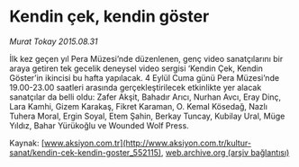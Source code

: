 # Kendin çek, kendin göster

*Murat Tokay 2015.08.31*

<div class="pNewsDetailMainContent ctx_content" itemprop="articleBody">
 <p>
  İlk kez geçen yıl Pera Müzesi’nde düzenlenen, genç video sanatçılarını bir araya getiren tek gecelik deneysel video sergisi ‘Kendin Çek, Kendin Göster’in ikincisi bu hafta yapılacak. 4 Eylül Cuma günü Pera Müzesi’nde 19.00-23.00 saatleri arasında gerçekleştirilecek etkinlikte yer alacak sanatçılar da belli oldu: Zafer Akşit, Bahadır Arıcı, Nurhan Avcı, Eray Dinç, Lara Kamhi, Gizem Karakaş, Fikret Karaman, O. Kemal Kösedağ, Nazlı Tuhera Moral, Ergin Soyal, Etem Şahin, Berkay Tuncay, Kubilay Ural, Müge Yıldız, Bahar Yürükoğlu ve Wounded Wolf Press.
 </p>
</div>


Kaynak: [www.aksiyon.com.tr](http://www.aksiyon.com.tr/kultur-sanat/kendin-cek-kendin-goster_552115), [web.archive.org (arşiv bağlantısı)](http://web.archive.org/web/20151229080423/http://www.aksiyon.com.tr/kultur-sanat/kendin-cek-kendin-goster_552115)
